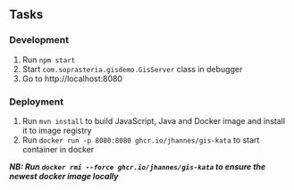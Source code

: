 

## Tasks

### Development

1. Run `npm start`
2. Start `com.soprasteria.gisdemo.GisServer` class in debugger
3. Go to http://localhost:8080

### Deployment

1. Run `mvn install` to build JavaScript, Java and Docker image and install it to image registry
2. Run `docker run -p 8080:8080 ghcr.io/jhannes/gis-kata` to start container in docker

***NB: Run `docker rmi --force ghcr.io/jhannes/gis-kata` to ensure the newest docker image locally***

